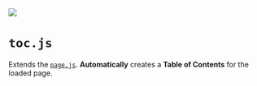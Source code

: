 <img src="https://kekse.biz/php/count.php?draw&override=github:v4" />

# **`toc.js`**
Extends the [`page.js`](page.md). **Automatically** creates a **Table of Contents**
for the loaded page.
